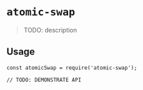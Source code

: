 # `atomic-swap`

> TODO: description

## Usage

```
const atomicSwap = require('atomic-swap');

// TODO: DEMONSTRATE API
```
